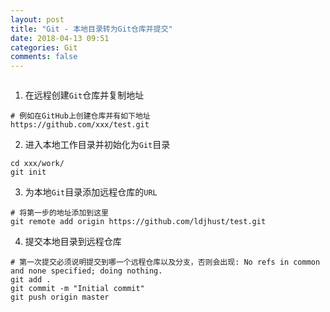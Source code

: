 ```yaml
---
layout: post
title: "Git - 本地目录转为Git仓库并提交"
date: 2018-04-13 09:51
categories: Git
comments: false
---
```


![]()

1. 在远程创建`Git`仓库并复制地址
```
# 例如在GitHub上创建仓库并有如下地址
https://github.com/xxx/test.git
```

2. 进入本地工作目录并初始化为`Git`目录
```
cd xxx/work/
git init
```

3. 为本地`Git`目录添加远程仓库的`URL`
```
# 将第一步的地址添加到这里
git remote add origin https://github.com/ldjhust/test.git
```

4. 提交本地目录到远程仓库
```
# 第一次提交必须说明提交到哪一个远程仓库以及分支，否则会出现: No refs in common and none specified; doing nothing.
git add .
git commit -m "Initial commit"
git push origin master
```
